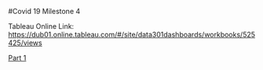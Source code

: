 #Covid 19 Milestone 4 

Tableau Online Link:  https://dub01.online.tableau.com/#/site/data301dashboards/workbooks/525425/views

[Part 1](https://youtu.be/tYnJg2Yvkxs)
